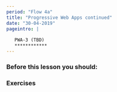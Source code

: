 ```yaml
---
period: "Flow 4a"
title: "Progressive Web Apps continued"
date: "30-04-2019"
pageintro: | 
   
   PWA-3 (TBD)
   ************
---
```


### Before this lesson you should:
<!--readings_begin-->

<!--readings_end-->

### Exercises
<!--exercises_begin-->

<!--exercises_end-->